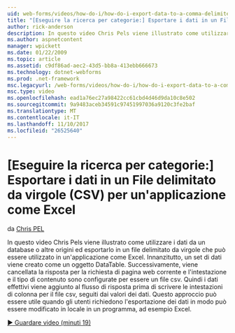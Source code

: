 ```yaml
---
uid: web-forms/videos/how-do-i/how-do-i-export-data-to-a-comma-delimited-csv-file-for-an-application-like-excel
title: "[Eseguire la ricerca per categorie:] Esportare i dati in un File delimitato da virgole (CSV) per un'applicazione come Excel | Documenti Microsoft"
author: rick-anderson
description: In questo video Chris Pels viene illustrato come utilizzare i dati da un database o altre origini ed esportarlo in un file delimitato da virgole che può essere utilizzato in un'applicazione li...
ms.author: aspnetcontent
manager: wpickett
ms.date: 01/22/2009
ms.topic: article
ms.assetid: c9df86ad-aec2-43d5-bb8a-413ebb666673
ms.technology: dotnet-webforms
ms.prod: .net-framework
msc.legacyurl: /web-forms/videos/how-do-i/how-do-i-export-data-to-a-comma-delimited-csv-file-for-an-application-like-excel
msc.type: video
ms.openlocfilehash: ead1a76ec27a98422cc61cbd4d46d9da10c8e502
ms.sourcegitcommit: 9a9483aceb34591c97451997036a9120c3fe2baf
ms.translationtype: MT
ms.contentlocale: it-IT
ms.lasthandoff: 11/10/2017
ms.locfileid: "26525640"
---
```

<a name="how-do-i-export-data-to-a-comma-delimited-csv-file-for-an-application-like-excel"></a>[Eseguire la ricerca per categorie:] Esportare i dati in un File delimitato da virgole (CSV) per un'applicazione come Excel
====================
da [Chris PEL](https://twitter.com/chrispels)

In questo video Chris Pels viene illustrato come utilizzare i dati da un database o altre origini ed esportarlo in un file delimitato da virgole che può essere utilizzato in un'applicazione come Excel. Innanzitutto, un set di dati viene creato come un oggetto DataTable. Successivamente, viene cancellata la risposta per la richiesta di pagina web corrente e l'intestazione e il tipo di contenuto sono configurate per essere un file csv. Quindi i dati effettivi viene aggiunto al flusso di risposta prima di scrivere le intestazioni di colonna per il file csv, seguiti dai valori dei dati. Questo approccio può essere utile quando gli utenti richiedono l'esportazione dei dati in modo può essere modificato in locale in un programma, ad esempio Excel.

[&#9654; Guardare video (minuti 19)](https://channel9.msdn.com/Blogs/ASP-NET-Site-Videos/how-do-i-export-data-to-a-comma-delimited-csv-file-for-an-application-like-excel)
